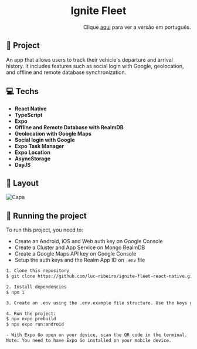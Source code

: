 <div align="center">
  <h1>Ignite Fleet</h1>
</div>

<div align="right">
  Clique <a href="https://github.com/luc-ribeiro/ignite-fleet-react-native/blob/main/README-PTBR.md">aqui</a> para ver a versão em português.
</div>

## 📄 Project

An app that allows users to track their vehicle's departure and arrival history. It includes features such as social login with Google, geolocation, and offline and remote database synchronization.

## 💻 Techs

- **React Native**
- **TypeScript**
- **Expo**
- **Offline and Remote Database with RealmDB**
- **Geolocation with Google Maps**
- **Social login with Google**
- **Expo Task Manager**
- **Expo Location**
- **AsyncStorage**
- **DayJS**

## 🔖 Layout 
![Capa](https://github.com/luc-ribeiro/ignite-fleet-react-native/assets/69688077/9fef128a-4699-4153-a01b-90b595f397a9)

## 🚀 Running the project

To run this project, you need to:

- Create an Android, iOS and Web auth key on Google Console
- Create a Cluster and App Service on Mongo RealmDB
- Create a Google Maps API key on Google Console
- Setup the auth keys and the Realm App ID on ```.env``` file

```bash
1. Clone this repository
$ git clone https://github.com/luc-ribeiro/ignite-fleet-react-native.git

2. Install dependencies 
$ npm i

3. Create an .env using the .env.example file structure. Use the keys generated before.

4. Run the project:
$ npx expo prebuild
$ npx expo run:android

- With Expo Go open on your device, scan the QR code in the terminal.
Note: You need to have Expo Go installed on your mobile device.
